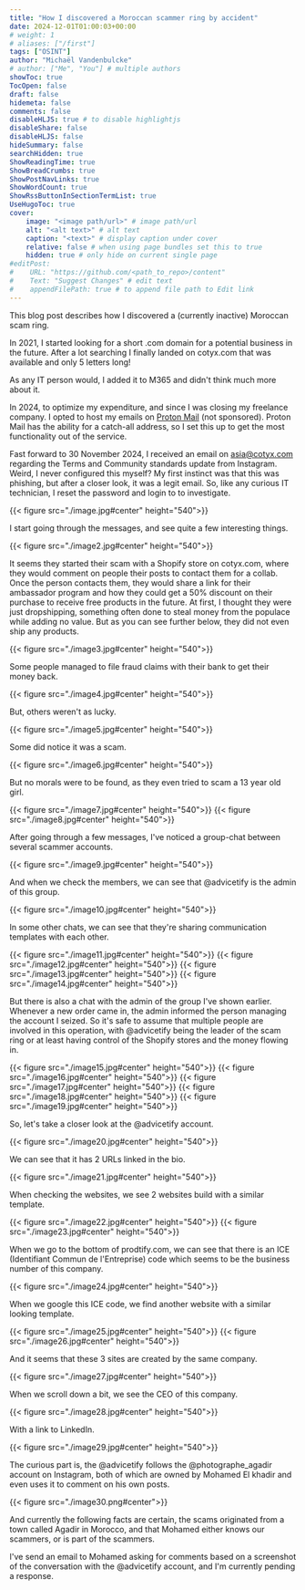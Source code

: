 ```yaml
---
title: "How I discovered a Moroccan scammer ring by accident"
date: 2024-12-01T01:00:03+00:00
# weight: 1
# aliases: ["/first"]
tags: ["OSINT"]
author: "Michaël Vandenbulcke"
# author: ["Me", "You"] # multiple authors
showToc: true
TocOpen: false
draft: false
hidemeta: false
comments: false
disableHLJS: true # to disable highlightjs
disableShare: false
disableHLJS: false
hideSummary: false
searchHidden: true
ShowReadingTime: true
ShowBreadCrumbs: true
ShowPostNavLinks: true
ShowWordCount: true
ShowRssButtonInSectionTermList: true
UseHugoToc: true
cover:
    image: "<image path/url>" # image path/url
    alt: "<alt text>" # alt text
    caption: "<text>" # display caption under cover
    relative: false # when using page bundles set this to true
    hidden: true # only hide on current single page
#editPost:
#    URL: "https://github.com/<path_to_repo>/content"
#    Text: "Suggest Changes" # edit text
#    appendFilePath: true # to append file path to Edit link
---
```

This blog post describes how I discovered a (currently inactive) Moroccan scam ring. 

In 2021, I started looking for a short .com domain for a potential business in the future. After a lot searching I finally landed on cotyx.com that was available and only 5 letters long! 

As any IT person would, I added it to M365 and didn't think much more about it. 

In 2024, to optimize my expenditure, and since I was closing my freelance company. I opted to host my emails on [Proton Mail](https://proton.me/mail) (not sponsored). Proton Mail has the ability for a catch-all address, so I set this up to get the most functionality out of the service.

Fast forward to 30 November 2024, I received an email on asia@cotyx.com regarding the Terms and Community standards update from Instagram. Weird, I never configured this myself? My first instinct was that this was phishing, but after a closer look, it was a legit email. So, like any curious IT technician, I reset the password and login to to investigate.

{{< figure src="./image.jpg#center" height="540">}}

I start going through the messages, and see quite a few interesting things.

{{< figure src="./image2.jpg#center" height="540">}}

It seems they started their scam with a Shopify store on cotyx.com, where they would comment on people their posts to contact them for a collab. Once the person contacts them, they would share a link for their ambassador program and how they could get a 50% discount on their purchase to receive free products in the future. At first, I thought they were just dropshipping, something often done to steal money from the populace while adding no value. But as you can see further below, they did not even ship any products. 

{{< figure src="./image3.jpg#center" height="540">}}

Some people managed to file fraud claims with their bank to get their money back.

{{< figure src="./image4.jpg#center" height="540">}}

But, others weren't as lucky. 

{{< figure src="./image5.jpg#center" height="540">}}

Some did notice it was a scam.

{{< figure src="./image6.jpg#center" height="540">}}

But no morals were to be found, as they even tried to scam a 13 year old girl. 

{{< figure src="./image7.jpg#center" height="540">}}
{{< figure src="./image8.jpg#center" height="540">}}

After going through a few messages, I've noticed a group-chat between several scammer accounts. 

{{< figure src="./image9.jpg#center" height="540">}}

And when we check the members, we can see that @advicetify is the admin of this group. 

{{< figure src="./image10.jpg#center" height="540">}}

In some other chats, we can see that they're sharing communication templates with each other. 

{{< figure src="./image11.jpg#center" height="540">}}
{{< figure src="./image12.jpg#center" height="540">}}
{{< figure src="./image13.jpg#center" height="540">}}
{{< figure src="./image14.jpg#center" height="540">}}

But there is also a chat with the admin of the group I've shown earlier. Whenever a new order came in, the admin informed the person managing the account I seized. So it's safe to assume that multiple people are involved in this operation, with @advicetify being the leader of the scam ring or at least having control of the Shopify stores and the money flowing in. 

{{< figure src="./image15.jpg#center" height="540">}}
{{< figure src="./image16.jpg#center" height="540">}}
{{< figure src="./image17.jpg#center" height="540">}}
{{< figure src="./image18.jpg#center" height="540">}}
{{< figure src="./image19.jpg#center" height="540">}}

So, let's take a closer look at the @advicetify account. 

{{< figure src="./image20.jpg#center" height="540">}}

We can see that it has 2 URLs linked in the bio. 

{{< figure src="./image21.jpg#center" height="540">}}

When checking the websites, we see 2 websites build with a similar template. 

{{< figure src="./image22.jpg#center" height="540">}}
{{< figure src="./image23.jpg#center" height="540">}}

When we go to the bottom of prodtify.com, we can see that there is an ICE (Identifiant Commun de l'Entreprise) code which seems to be the business number of this company. 

{{< figure src="./image24.jpg#center" height="540">}}

When we google this ICE code, we find another website with a similar looking template. 

{{< figure src="./image25.jpg#center" height="540">}}
{{< figure src="./image26.jpg#center" height="540">}}

And it seems that these 3 sites are created by the same company. 

{{< figure src="./image27.jpg#center" height="540">}}

When we scroll down a bit, we see the CEO of this company. 

{{< figure src="./image28.jpg#center" height="540">}}

With a link to LinkedIn. 

{{< figure src="./image29.jpg#center" height="540">}} 

The curious part is, the @advicetify follows the @photographe_agadir account on Instagram, both of which are owned by Mohamed El khadir and even uses it to comment on his own posts.

{{< figure src="./image30.png#center">}}

And currently the following facts are certain, the scams originated from a town called Agadir in Morocco, and that Mohamed either knows our scammers, or is part of the scammers. 

I've send an email to Mohamed asking for comments based on a screenshot of the conversation with the @advicetify account, and I'm currently pending a response. 

